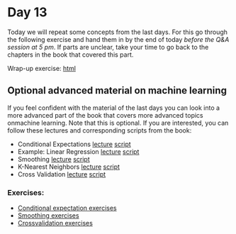 # Day 13

Today we will repeat some concepts from the last days.
For this go through the following exercise and hand them in by the end of today *before the Q&A session at 5 pm*.
If parts are unclear, take your time to go back to the chapters in the book that covered this part.

Wrap-up exercise: [html](https://rawcdn.githack.com/bv2/DataAnalysis4LifeSciencesHD/b8cd0b85016ba34b8b84ca726b84c5fcd51f78d3/material/day13/Testing-and-RNAseq-Uni-HD-2020SS_Testing-and-RNAseq.html)


## Optional advanced material on machine learning

If you feel confident with the material of the last days you can look into a more advanced part of the book that  covers more advanced topics onmachine learning. Note that this is optional. If you are interested, you can follow these lectures and corresponding scripts from the book:

- Conditional Expectations [lecture](https://www.youtube.com/watch?v=EzGuqhf5XJU)  [script](http://genomicsclass.github.io/book/pages/conditional_expectation.html)
- Example: Linear Regression [lecture](https://www.youtube.com/watch?v=hRFYRsWJr3k)  [script](http://genomicsclass.github.io/book/pages/conditional_expectation.html)
- Smoothing [lecture](https://www.youtube.com/watch?v=6n0a0H24aJ8)  [script](http://genomicsclass.github.io/book/pages/smoothing.html)
- K-Nearest Neighbors [lecture](https://www.youtube.com/watch?v=bNa9kGXFP2s)  [script](http://genomicsclass.github.io/book/pages/smoothing.html)
- Cross Validation [lecture](https://www.youtube.com/watch?v=5Oxd690dd_0)  [script](http://genomicsclass.github.io/book/pages/crossvalidation.html)



### Exercises:

-   [Conditional expectation exercises](http://genomicsclass.github.io/book/pages/conditional_expectation_exercises.html)
-   [Smoothing exercises](http://genomicsclass.github.io/book/pages/smoothing_exercises.html)
-   [Crossvalidation exercises](http://genomicsclass.github.io/book/pages/crossvalidation_exercises.html) 

